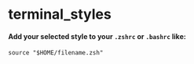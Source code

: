 # terminal_styles
#### Add your selected style to your `.zshrc` or `.bashrc` like:
`source "$HOME/filename.zsh"`
